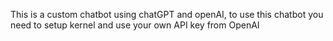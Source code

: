 This is a custom chatbot using chatGPT and openAI, to use this chatbot you need to setup kernel and use your own API key from OpenAI

